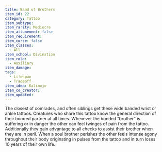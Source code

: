 ```yaml
---
title: Band of Brothers
item_id: 22
category: Tattoo
item_subtype:
item_rarity: Mediocre
item_attunement: false
item_requirement:
item_curse: false
item_classes:
  - All
item_school: Divination
item_role:
  - Auxiliary
item_damage:
tags:
  - Lifespan
  - Tradeoff
item_idea: Kalimojo
item_co_creator:
item_updated:
---
```


The closest of comrades, and often siblings get these wide banded wrist or ankle tattoos. Creatures who share this tattoo know the general direction of their bonded partner at all times.
Whenever the bonded “brother” is suffering or in danger the other can feel twinges of pain from the tattoo. Additionally they gain advantage to all checks to assist their brother when they are in peril.
When a soul brother perishes the other feels intense agony throughout their body originating in pulses from the tattoo and in turn loses 10 years of their own life.
